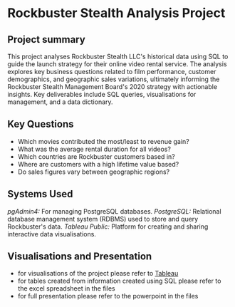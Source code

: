 # Rockbuster Stealth Analysis Project
## Project summary 
This project analyses Rockbuster Stealth LLC's historical data using SQL to guide the launch strategy for their online video rental service. The analysis explores key business questions related to film performance, customer demographics, and geographic sales variations, ultimately informing the Rockbuster Stealth Management Board's 2020 strategy with actionable insights. Key deliverables include SQL queries, visualisations for management, and a data dictionary.
## Key Questions
- Which movies contributed the most/least to revenue gain?
- What was the average rental duration for all videos?
- Which countries are Rockbuster customers based in?
- Where are customers with a high lifetime value based?
- Do sales figures vary between geographic regions?
## Systems Used 
*pgAdmin4:* For managing PostgreSQL databases.
*PostgreSQL:* Relational database management system (RDBMS) used to store and query Rockbuster's data.
*Tableau Public:* Platform for creating and sharing interactive data visualisations.
## Visualisations and Presentation
- for visualisations of the project please refer to [Tableau](https://public.tableau.com/app/profile/vicky.czada/viz/RockbusterTotalSales/TotalSalesandCustomersforIndividualCountries)
- for tables created from information created using SQL please refer to the excel spreadsheet in the files 
- for full presentation please refer to the powerpoint in the files

